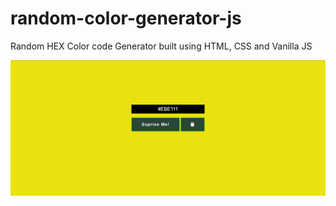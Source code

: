 # random-color-generator-js
Random HEX Color code Generator built using HTML, CSS and Vanilla JS

![Preview of the Project](./preview.png)